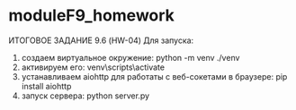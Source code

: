 # moduleF9_homework
ИТОГОВОЕ ЗАДАНИЕ 9.6 (HW-04)
Для запуска:
1. создаем виртуальное окружение: python -m venv ./venv
2. активируем его: venv\scripts\activate
3. устанавливаем aiohttp для работаты с веб-сокетами в браузере: pip install aiohttp
4. запуск сервера: python server.py
